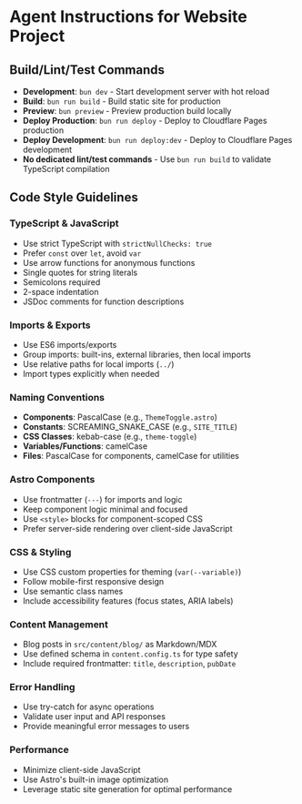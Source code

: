 # Agent Instructions for Website Project

## Build/Lint/Test Commands
- **Development**: `bun dev` - Start development server with hot reload
- **Build**: `bun run build` - Build static site for production
- **Preview**: `bun preview` - Preview production build locally
- **Deploy Production**: `bun run deploy` - Deploy to Cloudflare Pages production
- **Deploy Development**: `bun run deploy:dev` - Deploy to Cloudflare Pages development
- **No dedicated lint/test commands** - Use `bun run build` to validate TypeScript compilation

## Code Style Guidelines

### TypeScript & JavaScript
- Use strict TypeScript with `strictNullChecks: true`
- Prefer `const` over `let`, avoid `var`
- Use arrow functions for anonymous functions
- Single quotes for string literals
- Semicolons required
- 2-space indentation
- JSDoc comments for function descriptions

### Imports & Exports
- Use ES6 imports/exports
- Group imports: built-ins, external libraries, then local imports
- Use relative paths for local imports (`../`)
- Import types explicitly when needed

### Naming Conventions
- **Components**: PascalCase (e.g., `ThemeToggle.astro`)
- **Constants**: SCREAMING_SNAKE_CASE (e.g., `SITE_TITLE`)
- **CSS Classes**: kebab-case (e.g., `theme-toggle`)
- **Variables/Functions**: camelCase
- **Files**: PascalCase for components, camelCase for utilities

### Astro Components
- Use frontmatter (`---`) for imports and logic
- Keep component logic minimal and focused
- Use `<style>` blocks for component-scoped CSS
- Prefer server-side rendering over client-side JavaScript

### CSS & Styling
- Use CSS custom properties for theming (`var(--variable)`)
- Follow mobile-first responsive design
- Use semantic class names
- Include accessibility features (focus states, ARIA labels)

### Content Management
- Blog posts in `src/content/blog/` as Markdown/MDX
- Use defined schema in `content.config.ts` for type safety
- Include required frontmatter: `title`, `description`, `pubDate`

### Error Handling
- Use try-catch for async operations
- Validate user input and API responses
- Provide meaningful error messages to users

### Performance
- Minimize client-side JavaScript
- Use Astro's built-in image optimization
- Leverage static site generation for optimal performance